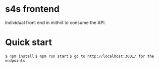 # s4s frontend
Individual front end in mithril to consume the API.

# Quick start
`$ npm install`
`$ npm run start`
`$ go to http://localhost:3001/ for the endpoints`